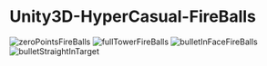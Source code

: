 
# Unity3D-HyperCasual-FireBalls

![zeroPointsFireBalls](https://user-images.githubusercontent.com/57106482/132218829-ea0feebb-9650-4d14-a9c9-3654a5f14a3a.png)
![fullTowerFireBalls](https://user-images.githubusercontent.com/57106482/132218855-a5a61f79-3b00-4a4c-bbd2-bd19b266384f.png)
![bulletInFaceFireBalls](https://user-images.githubusercontent.com/57106482/132218863-a3c3ed69-9b9f-4a71-ade5-beaf366a9c95.png)
![bulletStraightInTarget](https://user-images.githubusercontent.com/57106482/132218870-a8f264a4-7acb-44bf-8631-e953459da483.png)

